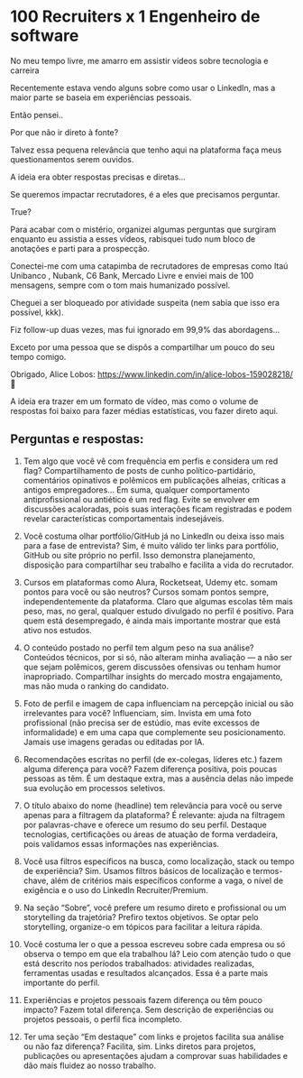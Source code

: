 # 100 Recruiters x 1 Engenheiro de software 

No meu tempo livre, me amarro em assistir vídeos sobre tecnologia e carreira

Recentemente estava vendo alguns sobre como usar o LinkedIn, mas a maior parte se baseia em experiências pessoais. 

Então pensei..

Por que não ir direto à fonte? 

Talvez essa pequena relevância que tenho aqui na plataforma faça meus questionamentos serem ouvidos.

A ideia era obter respostas precisas e diretas…

Se queremos impactar recrutadores, é a eles que precisamos perguntar. 

True?

Para acabar com o mistério, organizei algumas perguntas que surgiram enquanto eu assistia a esses vídeos, rabisquei tudo num bloco de anotações e parti para a prospecção.

Conectei-me com uma catapimba de recrutadores de empresas como Itaú Unibanco , Nubank, C6 Bank, Mercado Livre e enviei mais de 100 mensagens, sempre com o tom mais humanizado possível. 

Cheguei a ser bloqueado por atividade suspeita (nem sabia que isso era possível, kkk). 

Fiz follow-up duas vezes, mas fui ignorado em 99,9% das abordagens… 

Exceto por uma pessoa que se dispôs a compartilhar um pouco do seu tempo comigo.

Obrigado, Alice Lobos: https://www.linkedin.com/in/alice-lobos-159028218/ 🙏

A ideia era trazer em um formato de vídeo, mas como o volume de respostas foi baixo para fazer médias estatísticas, vou fazer direto aqui.

## Perguntas e respostas: 

1. Tem algo que você vê com frequência em perfis e considera um red flag?
Compartilhamento de posts de cunho político-partidário, comentários opinativos e polêmicos em publicações alheias, críticas a antigos empregadores… Em suma, qualquer comportamento antiprofissional ou antiético é um red flag. Evite se envolver em discussões acaloradas, pois suas interações ficam registradas e podem revelar características comportamentais indesejáveis.

2. Você costuma olhar portfólio/GitHub já no LinkedIn ou deixa isso mais para a fase de entrevista?
Sim, é muito válido ter links para portfólio, GitHub ou site próprio no perfil. Isso demonstra planejamento, disposição para compartilhar seu trabalho e facilita a vida do recrutador.

3. Cursos em plataformas como Alura, Rocketseat, Udemy etc. somam pontos para você ou são neutros?
Cursos somam pontos sempre, independentemente da plataforma. Claro que algumas escolas têm mais peso, mas, no geral, qualquer estudo divulgado no perfil é positivo. Para quem está desempregado, é ainda mais importante mostrar que está ativo nos estudos.

4. O conteúdo postado no perfil tem algum peso na sua análise?
Conteúdos técnicos, por si só, não alteram minha avaliação — a não ser que sejam polêmicos, gerem discussões ofensivas ou tenham humor inapropriado. Compartilhar insights do mercado mostra engajamento, mas não muda o ranking do candidato.

5. Foto de perfil e imagem de capa influenciam na percepção inicial ou são irrelevantes para você?
Influenciam, sim. Invista em uma foto profissional (não precisa ser de estúdio, mas evite excessos de informalidade) e em uma capa que complemente seu posicionamento. Jamais use imagens geradas ou editadas por IA.

6. Recomendações escritas no perfil (de ex-colegas, líderes etc.) fazem alguma diferença para você?
Fazem diferença positiva, pois poucas pessoas as têm. É um destaque extra, mas a ausência delas não impede sua evolução em processos seletivos.

7. O título abaixo do nome (headline) tem relevância para você ou serve apenas para a filtragem da plataforma?
É relevante: ajuda na filtragem por palavras-chave e oferece um resumo do seu perfil. Destaque tecnologias, certificações ou áreas de atuação de forma verdadeira, pois validamos essas informações nas experiências.

8. Você usa filtros específicos na busca, como localização, stack ou tempo de experiência?
Sim. Usamos filtros básicos de localização e termos-chave, além de critérios mais específicos conforme a vaga, o nível de exigência e o uso do LinkedIn Recruiter/Premium.

9. Na seção “Sobre”, você prefere um resumo direto e profissional ou um storytelling da trajetória?
Prefiro textos objetivos. Se optar pelo storytelling, organize-o em tópicos para facilitar a leitura rápida.

10. Você costuma ler o que a pessoa escreveu sobre cada empresa ou só observa o tempo em que ela trabalhou lá?
Leio com atenção tudo o que está descrito nos períodos trabalhados: atividades realizadas, ferramentas usadas e resultados alcançados. Essa é a parte mais importante do perfil.

11. Experiências e projetos pessoais fazem diferença ou têm pouco impacto?
Fazem total diferença. Sem descrição de experiências ou projetos pessoais, o perfil fica incompleto.

12. Ter uma seção “Em destaque” com links e projetos facilita sua análise ou não faz diferença?
Facilita, sim. Links diretos para projetos, publicações ou apresentações ajudam a comprovar suas habilidades e dão mais fluidez ao nosso trabalho.
